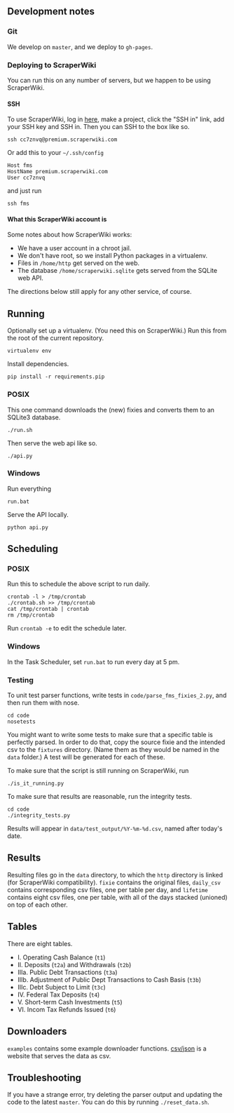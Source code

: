 ## Development notes

### Git

We develop on `master`, and we deploy to `gh-pages`.

### Deploying to ScraperWiki
You can run this on any number of servers, but we happen to be using ScraperWiki.

#### SSH
To use ScraperWiki, log in [here](https://beta.scraperwiki.com/login),
make a project, click the "SSH in" link, add your SSH key and SSH in.
Then you can SSH to the box like so.

    ssh cc7znvq@premium.scraperwiki.com

Or add this to your `~/.ssh/config`

    Host fms
    HostName premium.scraperwiki.com
    User cc7znvq

and just run

    ssh fms

#### What this ScraperWiki account is
Some notes about how ScraperWiki works:

* We have a user account in a chroot jail.
* We don't have root, so we install Python packages in a virtualenv.
* Files in `/home/http` get served on the web.
* The database `/home/scraperwiki.sqlite` gets served from the SQLite web API.

The directions below still apply for any other service, of course.

## Running
Optionally set up a virtualenv. (You need this on ScraperWiki.)
Run this from the root of the current repository.

    virtualenv env

Install dependencies.

    pip install -r requirements.pip

### POSIX
This one command downloads the (new) fixies and converts them to an SQLite3 database.

    ./run.sh

Then serve the web api like so.

    ./api.py

### Windows
Run everything

    run.bat

Serve the API locally.

    python api.py

## Scheduling

### POSIX
Run this to schedule the above script to run daily.

    crontab -l > /tmp/crontab
    ./crontab.sh >> /tmp/crontab
    cat /tmp/crontab | crontab
    rm /tmp/crontab

Run `crontab -e` to edit the schedule later.

### Windows
In the Task Scheduler, set `run.bat` to run every day at 5 pm.

### Testing
To unit test parser functions, write tests in `code/parse_fms_fixies_2.py`,
and then run them with nose.

    cd code
    nosetests

You might want to write some tests to make sure that a specific table
is perfectly parsed. In order to do that, copy the source fixie and the
intended csv to the `fixtures` directory. (Name them as they would be
named in the `data` folder.) A test will be generated for each of these.

To make sure that the script is still running on ScraperWiki, run

    ./is_it_running.py

To make sure that results are reasonable, run the integrity tests.

    cd code
    ./integrity_tests.py

Results will appear in `data/test_output/%Y-%m-%d.csv`, named after today's
date.

## Results
Resulting files go in the `data` directory, to which the `http` directory
is linked (for ScraperWiki compatibility). `fixie` contains the original files,
`daily_csv` contains corresponding csv files, one per table per day, and
`lifetime` contains eight csv files, one per table, with all of the days
stacked (unioned) on top of each other.

## Tables
There are eight tables.

* I. Operating Cash Balance (`t1`)
* II. Deposits (`t2a`) and Withdrawals (`t2b`)
* IIIa. Public Debt Transactions (`t3a`)
* IIIb. Adjustment of Public Dept Transactions to Cash Basis (`t3b`)
* IIIc. Debt Subject to Limit (`t3c`)
* IV. Federal Tax Deposits (`t4`)
* V. Short-term Cash Investments (`t5`)
* VI. Incom Tax Refunds Issued (`t6`)

## Downloaders
`examples` contains some example downloader functions.
[csv/json](https://github.com/csv/json) is a website that serves the data as csv.

## Troubleshooting
If you have a strange error, try deleting the parser output and updating the code
to the latest `master`. You can do this by running `./reset_data.sh`.

